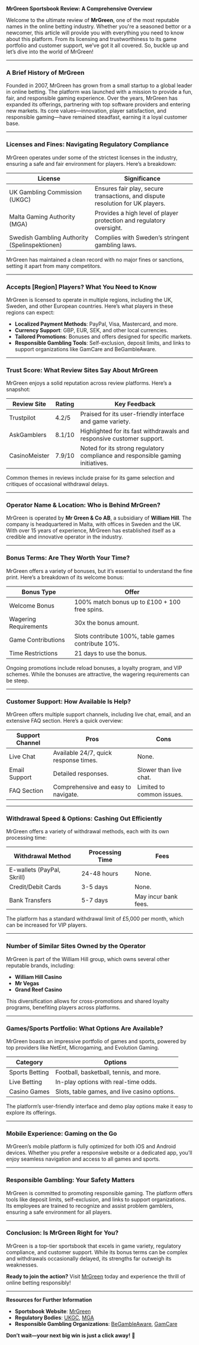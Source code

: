 **MrGreen Sportsbook Review: A Comprehensive Overview**  

Welcome to the ultimate review of **MrGreen**, one of the most reputable names in the online betting industry. Whether you're a seasoned bettor or a newcomer, this article will provide you with everything you need to know about this platform. From its licensing and trustworthiness to its game portfolio and customer support, we’ve got it all covered. So, buckle up and let’s dive into the world of MrGreen!  

---

### **A Brief History of MrGreen**  
Founded in 2007, MrGreen has grown from a small startup to a global leader in online betting. The platform was launched with a mission to provide a fun, fair, and responsible gaming experience. Over the years, MrGreen has expanded its offerings, partnering with top software providers and entering new markets. Its core values—innovation, player satisfaction, and responsible gaming—have remained steadfast, earning it a loyal customer base.  

---

### **Licenses and Fines: Navigating Regulatory Compliance**  
MrGreen operates under some of the strictest licenses in the industry, ensuring a safe and fair environment for players. Here’s a breakdown:  

| **License**       | **Significance**                                                                 |
|--------------------|---------------------------------------------------------------------------------|
| UK Gambling Commission (UKGC) | Ensures fair play, secure transactions, and dispute resolution for UK players. |
| Malta Gaming Authority (MGA)  | Provides a high level of player protection and regulatory oversight.           |
| Swedish Gambling Authority (Spelinspektionen) | Complies with Sweden’s stringent gambling laws.                              |

MrGreen has maintained a clean record with no major fines or sanctions, setting it apart from many competitors.  

---

### **Accepts [Region] Players? What You Need to Know**  
MrGreen is licensed to operate in multiple regions, including the UK, Sweden, and other European countries. Here’s what players in these regions can expect:  

- **Localized Payment Methods**: PayPal, Visa, Mastercard, and more.  
- **Currency Support**: GBP, EUR, SEK, and other local currencies.  
- **Tailored Promotions**: Bonuses and offers designed for specific markets.  
- **Responsible Gambling Tools**: Self-exclusion, deposit limits, and links to support organizations like GamCare and BeGambleAware.  

---

### **Trust Score: What Review Sites Say About MrGreen**  
MrGreen enjoys a solid reputation across review platforms. Here’s a snapshot:  

| **Review Site**    | **Rating** | **Key Feedback**                                                                 |
|--------------------|------------|---------------------------------------------------------------------------------|
| Trustpilot         | 4.2/5      | Praised for its user-friendly interface and game variety.                       |
| AskGamblers        | 8.1/10     | Highlighted for its fast withdrawals and responsive customer support.           |
| CasinoMeister      | 7.9/10     | Noted for its strong regulatory compliance and responsible gaming initiatives.  |

Common themes in reviews include praise for its game selection and critiques of occasional withdrawal delays.  

---

### **Operator Name & Location: Who is Behind MrGreen?**  
MrGreen is operated by **Mr Green & Co AB**, a subsidiary of **William Hill**. The company is headquartered in Malta, with offices in Sweden and the UK. With over 15 years of experience, MrGreen has established itself as a credible and innovative operator in the industry.  

---

### **Bonus Terms: Are They Worth Your Time?**  
MrGreen offers a variety of bonuses, but it’s essential to understand the fine print. Here’s a breakdown of its welcome bonus:  

| **Bonus Type**     | **Offer**                                                                 |
|--------------------|---------------------------------------------------------------------------|
| Welcome Bonus      | 100% match bonus up to £100 + 100 free spins.                            |
| Wagering Requirements | 30x the bonus amount.                                                 |
| Game Contributions  | Slots contribute 100%, table games contribute 10%.                      |
| Time Restrictions   | 21 days to use the bonus.                                               |

Ongoing promotions include reload bonuses, a loyalty program, and VIP schemes. While the bonuses are attractive, the wagering requirements can be steep.  

---

### **Customer Support: How Available Is Help?**  
MrGreen offers multiple support channels, including live chat, email, and an extensive FAQ section. Here’s a quick overview:  

| **Support Channel** | **Pros**                                                                 | **Cons**                                                                 |
|---------------------|--------------------------------------------------------------------------|--------------------------------------------------------------------------|
| Live Chat           | Available 24/7, quick response times.                                   | None.                                                                   |
| Email Support       | Detailed responses.                                                     | Slower than live chat.                                                  |
| FAQ Section         | Comprehensive and easy to navigate.                                     | Limited to common issues.                                               |

---

### **Withdrawal Speed & Options: Cashing Out Efficiently**  
MrGreen offers a variety of withdrawal methods, each with its own processing time:  

| **Withdrawal Method** | **Processing Time** | **Fees**                                                                 |
|-----------------------|---------------------|--------------------------------------------------------------------------|
| E-wallets (PayPal, Skrill) | 24-48 hours       | None.                                                                   |
| Credit/Debit Cards    | 3-5 days            | None.                                                                   |
| Bank Transfers        | 5-7 days            | May incur bank fees.                                                    |

The platform has a standard withdrawal limit of £5,000 per month, which can be increased for VIP players.  

---

### **Number of Similar Sites Owned by the Operator**  
MrGreen is part of the William Hill group, which owns several other reputable brands, including:  

- **William Hill Casino**  
- **Mr Vegas**  
- **Grand Reef Casino**  

This diversification allows for cross-promotions and shared loyalty programs, benefiting players across platforms.  

---

### **Games/Sports Portfolio: What Options Are Available?**  
MrGreen boasts an impressive portfolio of games and sports, powered by top providers like NetEnt, Microgaming, and Evolution Gaming.  

| **Category**        | **Options**                                                                 |
|---------------------|------------------------------------------------------------------------------|
| Sports Betting      | Football, basketball, tennis, and more.                                     |
| Live Betting        | In-play options with real-time odds.                                        |
| Casino Games        | Slots, table games, and live casino options.                                |

The platform’s user-friendly interface and demo play options make it easy to explore its offerings.  

---

### **Mobile Experience: Gaming on the Go**  
MrGreen’s mobile platform is fully optimized for both iOS and Android devices. Whether you prefer a responsive website or a dedicated app, you’ll enjoy seamless navigation and access to all games and sports.  

---

### **Responsible Gambling: Your Safety Matters**  
MrGreen is committed to promoting responsible gaming. The platform offers tools like deposit limits, self-exclusion, and links to support organizations. Its employees are trained to recognize and assist problem gamblers, ensuring a safe environment for all players.  

---

### **Conclusion: Is MrGreen Right for You?**  
MrGreen is a top-tier sportsbook that excels in game variety, regulatory compliance, and customer support. While its bonus terms can be complex and withdrawals occasionally delayed, its strengths far outweigh its weaknesses.  

**Ready to join the action?** Visit [MrGreen](https://www.mrgreen.com) today and experience the thrill of online betting responsibly!  

---

**Resources for Further Information**  
- **Sportsbook Website**: [MrGreen](https://www.mrgreen.com)  
- **Regulatory Bodies**: [UKGC](https://www.gamblingcommission.gov.uk), [MGA](https://www.mga.org.mt)  
- **Responsible Gambling Organizations**: [BeGambleAware](https://www.begambleaware.org), [GamCare](https://www.gamcare.org.uk)  

**Don’t wait—your next big win is just a click away!** 🚀